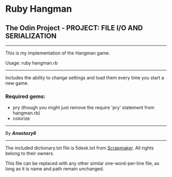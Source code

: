 # Ruby Hangman

## The Odin Project - **PROJECT: FILE I/O AND SERIALIZATION**

---
This is my implementation of the Hangman game.

Usage: ruby hangman.rb

---
Includes the ability to change settings and load them every time you start a new game.

### Required gems:
- pry (though you might just remove the require 'pry' statement from hangman.rb)
- colorize

---
By ***Anastazy6***

---

The included dictionary.txt file is 5desk.txt from [Scrapmaker](https://www.scrapmaker.com/view/twelve-dicts/5desk.txt). All rights belong to their owners. 

This file can be replaced with any other similar one-word-per-line file, as long as it is name and path remain unchanged.